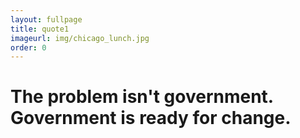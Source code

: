 ```yaml
---
layout: fullpage
title: quote1
imageurl: img/chicago_lunch.jpg
order: 0
---
```



The problem isn't government. Government is ready for change.
================
